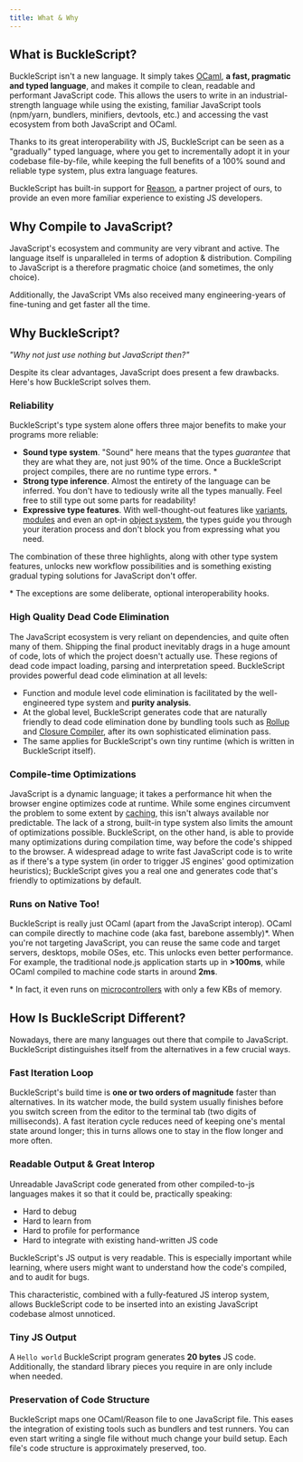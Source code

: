 ```yaml
---
title: What & Why
---
```


## What is BuckleScript?

BuckleScript isn't a new language. It simply takes [OCaml](http://ocaml.org), **a fast, pragmatic and typed language**, and makes it compile to clean, readable and performant JavaScript code. This allows the users to write in an industrial-strength language while using the existing, familiar JavaScript tools (npm/yarn, bundlers, minifiers, devtools, etc.) and accessing the vast ecosystem from both JavaScript and OCaml.

Thanks to its great interoperability with JS, BuckleScript can be seen as a "gradually" typed language, where you get to incrementally adopt it in your codebase file-by-file, while keeping the full benefits of a 100% sound and reliable type system, plus extra language features.

BuckleScript has built-in support for [Reason](https://reasonml.github.io/), a partner project of ours, to provide an even more familiar experience to existing JS developers.

## Why Compile to JavaScript?

JavaScript's ecosystem and community are very vibrant and active. The language itself is unparalleled in terms of adoption & distribution. Compiling to JavaScript is a therefore pragmatic choice (and sometimes, the only choice).

Additionally, the JavaScript VMs also received many engineering-years of fine-tuning and get faster all the time.

## Why BuckleScript?

_"Why not just use nothing but JavaScript then?"_

Despite its clear advantages, JavaScript does present a few drawbacks. Here's how BuckleScript solves them.

### Reliability

BuckleScript's type system alone offers three major benefits to make your programs more reliable:

- **Sound type system**. "Sound" here means that the types _guarantee_ that they are what they are, not just 90% of the time. Once a BuckleScript project compiles, there are no runtime type errors. \*
- **Strong type inference**. Almost the entirety of the language can be inferred. You don't have to tediously write all the types manually. Feel free to still type out some parts for readability!
- **Expressive type features**. With well-thought-out features like [variants](https://reasonml.github.io/docs/en/variant.html), [modules](https://reasonml.github.io/docs/en/module.html) and even an opt-in [object system](https://reasonml.github.io/docs/en/object.html), the types guide you through your iteration process and don't block you from expressing what you need.

The combination of these three highlights, along with other type system features, unlocks new workflow possibilities and is something existing gradual typing solutions for JavaScript don't offer.

\* The exceptions are some deliberate, optional interoperability hooks.

### High Quality Dead Code Elimination

The JavaScript ecosystem is very reliant on dependencies, and quite often many of them. Shipping the final product inevitably drags in a huge amount of code, lots of which the project doesn't actually use. These regions of dead code impact loading, parsing and interpretation speed. BuckleScript provides powerful dead code elimination at all
levels:

- Function and module level code elimination is facilitated by the well-engineered type system and **purity analysis**.
- At the global level, BuckleScript generates code that are naturally friendly to dead code elimination done by bundling tools such as [Rollup](https://github.com/rollup/rollup) and [Closure Compiler](https://developers.google.com/closure/compiler/), after its own sophisticated elimination pass.
- The same applies for BuckleScript's own tiny runtime (which is written in BuckleScript itself).

### Compile-time Optimizations

JavaScript is a dynamic language; it takes a performance hit when the browser engine optimizes code at runtime. While some engines circumvent the problem to some extent by [caching](http://v8project.blogspot.com/2015/07/code-caching.html), this isn't always available nor predictable. The lack of a strong, built-in type system also limits the amount of optimizations possible. BuckleScript, on the other hand, is able to provide many optimizations during compilation time, way before the code's shipped to the browser. A widespread adage to write fast JavaScript code is to write as if there's a type system (in order to trigger JS engines' good optimization heuristics); BuckleScript gives you a real one and generates code that's friendly to optimizations by default.

### Runs on Native Too!

BuckleScript is really just OCaml (apart from the JavaScript interop). OCaml can compile directly to machine code (aka fast, barebone assembly)\*. When you're not targeting JavaScript, you can reuse the same code and target servers, desktops, mobile OSes, etc. This unlocks even better performance. For example, the traditional node.js application starts up in **>100ms**, while OCaml compiled to machine code starts in around **2ms**.

\* In fact, it even runs on [microcontrollers](http://www.algo-prog.info/ocapic/web/index.php?id=ocapic) with only a few KBs of memory.

## How Is BuckleScript Different?

Nowadays, there are many languages out there that compile to JavaScript. BuckleScript distinguishes itself from the alternatives in a few crucial ways.

### Fast Iteration Loop

BuckleScript's build time is **one or two orders of magnitude** faster than alternatives. In its watcher mode, the build system usually finishes before you switch screen from the editor to the terminal tab (two digits of milliseconds). A fast iteration cycle reduces need of keeping one's mental state around longer; this in turns allows one to stay in the flow longer and more often.

### Readable Output & Great Interop

Unreadable JavaScript code generated from other compiled-to-js languages makes it so that it could be, practically speaking:

- Hard to debug
- Hard to learn from
- Hard to profile for performance
- Hard to integrate with existing hand-written JS code

<!-- TODO: playground link -->

BuckleScript's JS output is very readable. This is especially important while learning, where users might want to understand how the code's compiled, and to audit for bugs.

<!-- TODO: link to interop -->

This characteristic, combined with a fully-featured JS interop system, allows BuckleScript code to be inserted into an existing JavaScript codebase almost unnoticed.

<!-- TODO: how to slip code into others' codebase -->

### Tiny JS Output

<!-- TODO: playground link -->

A `Hello world` BuckleScript program generates **20 bytes** JS code. Additionally, the standard library pieces you require in are only include when needed.

### Preservation of Code Structure

BuckleScript maps one OCaml/Reason file to one JavaScript file. This eases the integration of existing tools such as bundlers and test runners. You can even start writing a single file without much change your build setup. Each file's code structure is approximately preserved, too.
